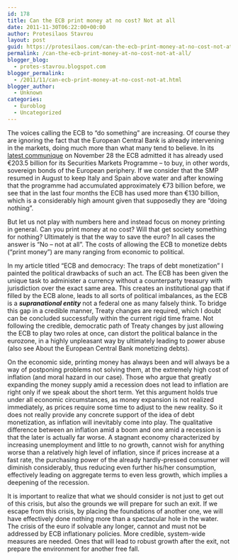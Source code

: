 ```yaml
---
id: 178
title: Can the ECB print money at no cost? Not at all
date: 2011-11-30T06:22:00+00:00
author: Protesilaos Stavrou
layout: post
guid: https://protesilaos.com/can-the-ecb-print-money-at-no-cost-not-at-all/
permalink: /can-the-ecb-print-money-at-no-cost-not-at-all/
blogger_blog:
  - protes-stavrou.blogspot.com
blogger_permalink:
  - /2011/11/can-ecb-print-money-at-no-cost-not-at.html
blogger_author:
  - Unknown
categories:
  - Euroblog
  - Uncategorized
---
```

The voices calling the ECB to &#8220;do something&#8221; are increasing. Of course they are ignoring the fact that the European Central Bank is already intervening in the markets, doing much more than what many tend to believe. In its [latest communique](http://www.ecb.europa.eu/mopo/implement/omo/html/communication.en.html#adhoc276) on November 28 the ECB admitted it has already used €203.5 billion for its Securities Markets Programme &#8211; to buy, in other words, sovereign bonds of the European periphery. If we consider that the SMP resumed in August to keep Italy and Spain above water and after knowing that the programme had accumulated approximately €73 billion before, we see that in the last four months the ECB has used more than €130 billion, which is a considerably high amount given that supposedly they are &#8220;doing nothing&#8221;.

But let us not play with numbers here and instead focus on money printing in general. Can you print money at no cost? Will that get society something for nothing? Ultimately is that the way to save the euro? In all cases the answer is &#8220;No &#8211; not at all&#8221;. The costs of allowing the ECB to monetize debts (&#8220;print money&#8221;) are many ranging from economic to political.

In my article titled &#8220;ECB and democracy: The traps of debt monetization&#8221; I painted the political drawbacks of such an act. The ECB has been given the unique task to administer a currency without a counterparty treasury with jurisdiction over the exact same area. This creates an institutional gap that if filled by the ECB alone, leads to all sorts of political imbalances, as the ECB is a _**supranational entity**_ not a federal one as many falsely think. To bridge this gap in a credible manner, Treaty changes are required, which I doubt can be concluded successfully within the current rigid time frame. Not following the credible, democratic path of Treaty changes by just allowing the ECB to play two roles at once, can distort the political balance in the eurozone, in a highly unpleasant way by ultimately leading to power abuse (also see About the European Central Bank monetizing debts).

On the economic side, printing money has always been and will always be a way of postponing problems not solving them, at the extremely high cost of inflation (and moral hazard in our case). Those who argue that greatly expanding the money supply amid a recession does not lead to inflation are right only if we speak about the short term. Yet this argument holds true under all economic circumstances, as money expansion is not realized immediately, as prices require some time to adjust to the new reality. So it does not really provide any concrete support of the idea of debt monetization, as inflation will inevitably come into play. The qualitative difference between an inflation amid a boom and one amid a recession is that the later is actually far worse. A stagnant economy characterized by increasing unemployment and little to no growth, cannot wish for anything worse than a relatively high level of inflation, since if prices increase at a fast rate, the purchasing power of the already hardly-pressed consumer will diminish considerably, thus reducing even further his/her consumption, effectively leading on aggregate terms to even less growth, which implies a deepening of the recession.

It is important to realize that what we should consider is not just to get out of this crisis, but also the grounds we will prepare for such an exit. If we escape from this crisis, by placing the foundations of another one, we will have effectively done nothing more than a spectacular hole in the water. The crisis of the euro if solvable any longer, cannot and must not be addressed by ECB inflationary policies. More credible, system-wide measures are needed. Ones that will lead to robust growth after the exit, not prepare the environment for another free fall.